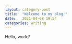 ```yaml
---
layout: category-post
title:  "Welcome to my blog!"
date:   2021-04-08 19:54
categories: writing
---
```

Hello, world!
